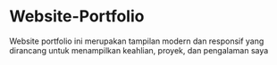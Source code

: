 # Website-Portfolio
Website portfolio ini merupakan tampilan modern dan responsif yang dirancang untuk menampilkan keahlian, proyek, dan pengalaman saya 
